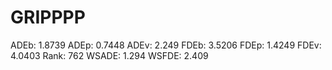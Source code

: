 # GRIPPPP

ADEb: 1.8739
ADEp: 0.7448
ADEv: 2.249
FDEb: 3.5206
FDEp: 1.4249
FDEv: 4.0403
Rank: 762
WSADE: 1.294
WSFDE: 2.409